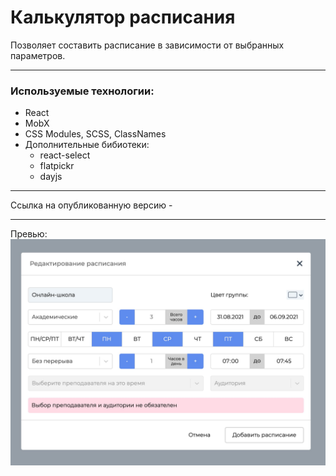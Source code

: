 # Калькулятор расписания
Позволяет составить расписание в зависимости от выбранных параметров.  

---
### Используемые технологии:
 - React
 - MobX
 - CSS Modules, SCSS, ClassNames
 - Дополнительные бибиотеки:
   - react-select
   - flatpickr
   - dayjs
   
---
Ссылка на опубликованную версию - 

---
Превью:
![Скриншот главной страницы](preview.jpg)
